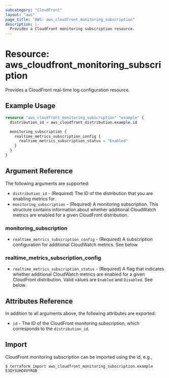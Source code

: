 ```yaml
---
subcategory: "CloudFront"
layout: "aws"
page_title: "AWS: aws_cloudfront_monitoring_subscription"
description: |-
  Provides a CloudFront monitoring subscription resource.
---
```


# Resource: aws_cloudfront_monitoring_subscription

Provides a CloudFront real-time log configuration resource.

## Example Usage

```terraform
resource "aws_cloudfront_monitoring_subscription" "example" {
  distribution_id = aws_cloudfront_distribution.example.id

  monitoring_subscription {
    realtime_metrics_subscription_config {
      realtime_metrics_subscription_status = "Enabled"
    }
  }
}
```

## Argument Reference

The following arguments are supported:

* `distribution_id` - (Required) The ID of the distribution that you are enabling metrics for.
* `monitoring_subscription` - (Required) A monitoring subscription. This structure contains information about whether additional CloudWatch metrics are enabled for a given CloudFront distribution.

### monitoring_subscription

* `realtime_metrics_subscription_config` - (Required) A subscription configuration for additional CloudWatch metrics. See below.

### realtime_metrics_subscription_config

* `realtime_metrics_subscription_status` - (Required) A flag that indicates whether additional CloudWatch metrics are enabled for a given CloudFront distribution. Valid values are `Enabled` and `Disabled`. See below.

## Attributes Reference

In addition to all arguments above, the following attributes are exported:

* `id` - The ID of the CloudFront monitoring subscription, which corresponds to the `distribution_id`.

## Import

CloudFront monitoring subscription can be imported using the id, e.g.,

```
$ terraform import aws_cloudfront_monitoring_subscription.example E3QYSUHO4VYRGB
```

